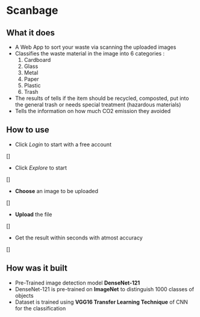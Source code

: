 # Scanbage
## What it does
- A Web App to sort your waste via scanning the uploaded images
- Classifies the waste material in the image into 6 categories :
  1. Cardboard
  2. Glass
  3. Metal
  4. Paper
  5. Plastic
  6. Trash
- The results of tells if the item should be recycled, composted, put into the general trash or needs special treatment (hazardous materials)
- Tells the information on how much CO2 emission they avoided

## How to use
* Click *Login* to start with a free account

[]

* Click *Explore* to start

[]

* **Choose** an image to be uploaded

[]

* **Upload** the file

[]

* Get the result within seconds with atmost accuracy

[]

## How was it built
- Pre-Trained image detection model **DenseNet-121**
- DenseNet-121 is pre-trained on **ImageNet** to distinguish 1000 classes of objects
- Dataset is trained using **VGG16 Transfer Learning Technique** of CNN for the classification
